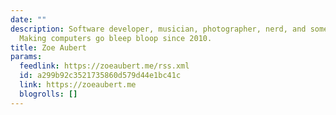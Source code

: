 ```yaml
---
date: ""
description: Software developer, musician, photographer, nerd, and some other things.
  Making computers go bleep bloop since 2010.
title: Zoe Aubert
params:
  feedlink: https://zoeaubert.me/rss.xml
  id: a299b92c3521735860d579d44e1bc41c
  link: https://zoeaubert.me
  blogrolls: []
---
```

